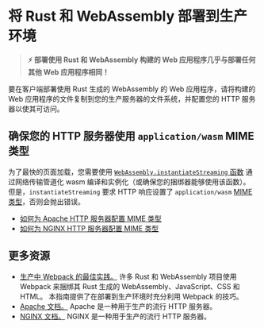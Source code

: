 # 将 Rust 和 WebAssembly 部署到生产环境 

> **⚡ 部署使用 Rust 和 WebAssembly 构建的 Web 应用程序几乎与部署任何其他 Web 应用程序相同！**

要在客户端部署使用 Rust 生成的 WebAssembly 的 Web 应用程序，请将构建的 Web 应用程序的文件复制到您的生产服务器的文件系统，并配置您的 HTTP 服务器以使其可访问。

## 确保您的 HTTP 服务器使用 `application/wasm` MIME 类型 

为了最快的页面加载，您需要使用 [`WebAssembly.instantiateStreaming` 函数][instantiateStreaming] 通过网络传输管道化 wasm 编译和实例化（或确保您的捆绑器能够使用该函数）。 但是，`instantiateStreaming` 要求 HTTP 响应设置了 `application/wasm` [MIME 类型][MIME type]，否则会抛出错误。 

* [如何为 Apache HTTP 服务器配置 MIME 类型][apache-mime]
* [如何为 NGINX HTTP 服务器配置 MIME 类型][nginx-mime]

[instantiateStreaming]: https://developer.mozilla.org/en-US/docs/Web/JavaScript/Reference/Global_Objects/WebAssembly/instantiateStreaming
[MIME type]: https://developer.mozilla.org/en-US/docs/Web/HTTP/Basics_of_HTTP/MIME_types
[apache-mime]: https://httpd.apache.org/docs/2.4/mod/mod_mime.html#addtype
[nginx-mime]: https://nginx.org/en/docs/http/ngx_http_core_module.html#types

## 更多资源

* [生产中 Webpack 的最佳实践。][webpack-prod] 许多 Rust 和 WebAssembly 项目使用 Webpack 来捆绑其 Rust 生成的 WebAssembly、JavaScript、CSS 和 HTML。 本指南提供了在部署到生产环境时充分利用 Webpack 的技巧。
* [Apache 文档。][apache] Apache 是一种用于生产的流行 HTTP 服务器。
* [NGINX 文档。][nginx] NGINX 是一种用于生产的流行 HTTP 服务器。

[webpack-prod]: https://webpack.js.org/guides/production/
[apache]: https://httpd.apache.org/docs/
[nginx]: https://docs.nginx.com/nginx/admin-guide/installing-nginx/installing-nginx-open-source/
